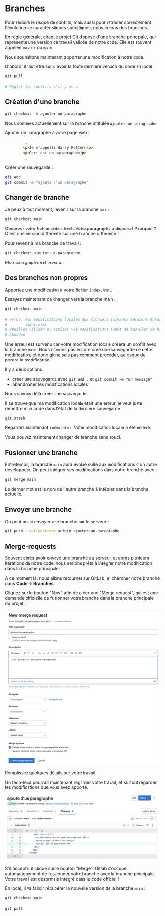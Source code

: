 # Branches

Pour réduire le risque de conflits, mais aussi pour retracer correctement l'évolution de caractéristiques spécifiques, nous créons des branches.

En règle générale, chaque projet Git dispose d'une branche principale, qui représente une version de travail validée de notre code. Elle est souvent appelée `master` ou `main`.

Nous souhaitons maintenant apporter une modification à notre code. 

D'abord, il faut être sur d'avoir la toute dernière version du code en local :

```bash
git pull

# Régler les conflits s'il y en a
```


## Création d'une branche

```bash
git checkout -b ajouter-un-paragraphe
```

Nous sommes actuellement sur la branche intitulée `ajouter-un-paragraphe`.  

Ajouter un paragraphe à votre page web :

```html
        ...
        <p>Je m'appelle Harry Potter</p> 
        <p>Ceci est un paragraphe</p> 
        ...
```

Créer une sauvegarde :


```bash
git add .
git commit -m "ajoute d'un paragraphe"
```

## Changer de branche

Je peux à tout moment, revenir sur la branche `main` :

```bash
git checkout main
```

Observer votre fichier `index.html`. Votre paragraphe a disparu ! Pourquoi ? C'est une version différente sur une branche différente !

Pour revenir à ma branche de travail :

```bash
git checkout ajouter-un-paragraphe
```

Mon paragraphe est revenu !

## Des branches non propres

Apportez une modification à votre fichier `index.html`.

Essayez maintenant de changer vers la branche main :

```bash
git checkout main

# error: Vos modifications locales aux fichiers suivants seraient écrasées par l'extraction :
#        index.html
# Veuillez valider ou remiser vos modifications avant de basculer de branche.
# Abandon
```

Une erreur est survenu car votre modification locale créera un conflit avec la branche `main`. Nous n'avons pas encore crée une sauvegarde de cette modification, et donc git ne sais pas comment procéder, au risque de perdre la modification.

Il y a deux options :

- créer une sauvegarde avec `git add .` et `git commit -m "un message"`
- abandonner les modifications locales

Nous savons déjà créer une sauvegarde.

Il se trouve que ma modification locale était une erreur, je veut juste remettre mon code dans l'état de la dernière sauvegarde:

```bash
git stash
```

Regardez maintenant `index.html`. Votre modification locale a été enlevé.

Vous pouvez maintenant changer de branche sans souci.

## Fusionner une branche

Entretemps, la branche `main` aura évolué suite aux modifications d'un autre developpeur. On peut intégrer ses modifications dans notre branche avec :

```bash
git merge main
```

Le derner mot est le nom de l'autre branche à intégrer dans la branche actuelle.

## Envoyer une branche

On peut aussi envoyer une branche sur le serveur :

```bash
git push --set-upstream origin ajouter-un-paragraphe
```

## Merge-requests

Souvent après avoir envoyé une branche au serveur, et après plusieurs itérations de notre code, nous serions prêts à intégrer notre modification dans la branche principale.

A ce moment là, nous allons retourner sur GitLab, et chercher notre branche dans **Code &rarr; Branches**.

Cliquez sur le bouton "New" afin de créer une "Merge request", qui est une demande officielle de fusionner votre branche dans la branche principale du projet :

![](./gitlab-merge-request.png)

Remplissez quelques détails sur votre travail. 

Un tech-lead pourrait maintenant regarder votre travail, et surtout regarder les modifications que vous avez apporté.

![](./gitlab-changes.png)

S'il accepte, il clique sur le bouton "Merge". Gitlab s'occupe automatiquement de fussionner votre branche avec la branche principale. Votre travail est désormais intégré dans le code officiel !

En local, il va falloir récupérer la nouvelle version de la branche `main` :


```bash
git checkout main

git pull
```

